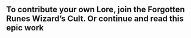 ## To contribute your own Lore, join the Forgotten Runes Wizard’s Cult. Or continue and read this epic work
